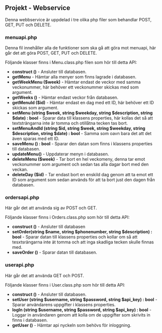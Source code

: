 ## Projekt - Webservice

Denna webbservice är uppdelad i tre olika php filer som behandlar POST, GET, PUT och DELETE. 

### menuapi.php
Denna fil innehåller alla de funktioner som ska gå att göra mot menuapi, här går det att göra POST, GET, PUT och DELETE. 

Följande klasser finns i Menu.class.php filen som hör till detta API:
* __construct ()__ - Ansluter till databasen. 
* __getMenu__ - Hämtar alla menyer som finns lagrade i databasen. 
* __getWeekMenu ($week)__ - Hämtar endast de veckor med samma veckonummer, här behöver ett veckonummer skickas med som argument. 
* __getWeeks ()__ - Hämtar endast veckor från databasen. 
* __getMenuId ($id)__ - Hämtar endast en dag med ett ID, här behöver ett ID skickas som argument. 
* __setMenu (string $week, string $weekday, string $description, string $date) : bool__ - Sparar data till klassens properties, här kollas det så att textsträngarna inte är tomma och otillåtna tecken tas bort. 
* __setMenuAndId (string $id, string $week, string $weekday, string $description, string $date) : bool__ - Samma som oavn bara det att det även sparas med ett ID. 
* __saveMenu () : bool__ - Sparar den datan som finns i klassens properties till databasen. 
* __updateMenu()__ - Uppdaterar menyn i databasen. 
* __deleteMenu ($week)__ - Tar bort en hel veckomeny, denna tar emot veckonummer som argument och sedan tas alla dagar bort med den veckan. 
* __deleteDay ($id)__ - Tar endast bort en enskild dag genom att ta emot ett ID som argument som sedan används för att ta bort just den dagen från databasen. 


### ordersapi.php
Här går det att använda sig av POST och GET. 

Följande klasser finns i Orders.class.php som hör till detta API:
* __construct ()__ - Ansluter till databasen
* __setOrder(string $name, string $phonenumber, string $description) : bool__ - Sparar datan till klassens properties och kollar om så att tesxtsrängarna inte ät tomma och att inga skadliga tecken skulle finnas med. 
* __saveOrder ()__ - Sparar datan till databasen. 

### userapi.php
Här går det att använda GET och POST. 

Följande klasser finns i User.class.php som hör till detta API:
* __construct ()__ - Ansluter till databasen. 
* __setUser (string $username, string $password, string $api_key) : bool__ - Sparar användarens uppgifter i klassens properties. 
* __logIn (string $username, string $password, string $api_key) : bool__ - Loggar in användaren genom att kolla om de uppgifter som skrivits in finns i databasen. 
* __getUser ()__ - Hämtar api nyckeln som behövs för inloggning. 





